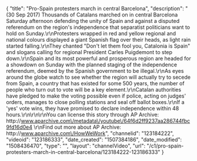 {
    "title": "Pro-Spain protesters march in central Barcelona",
    "description": "(30 Sep 2017) Thousands of Catalans marched on in central Barcelona Saturday afternoon defending the unity of Spain and against a disputed referendum on the region's independence that separatist politicians want to hold on Sunday.\r\nProtesters wrapped in red and yellow regional and national colours displayed a giant Spanish flag over their heads, as light rain started falling.\r\nThey chanted \"Don't let them fool you, Catalonia is Spain\" and slogans calling for regional President Carles Puigdemont to step down.\r\nSpain and its most powerful and prosperous region are headed for a showdown on Sunday with the planned staging of the independence referendum, deemed by the Spanish government to be illegal.\r\nAs eyes around the globe watch to see whether the region will actually try to secede from Spain, a country that has existed for some 500 years, the number of people who turn out to vote will be a key element.\r\nCatalan authorities have pledged to make the voting possible even if police, acting on judges' orders, manages to close polling stations and seal off ballot boxes.\r\nIf a 'yes' vote wins, they have promised to declare independence within 48 hours.\r\n\r\n\r\nYou can license this story through AP Archive: http:\/\/www.aparchive.com\/metadata\/youtube\/64f6d2ff9237aa286744fbc9fd16d0e4 \r\nFind out more about AP Archive: http:\/\/www.aparchive.com\/HowWeWork",
    "channelid": "123184222",
    "videoid": "123186333",
    "date_created": "1507384186",
    "date_modified": "1508436470",
    "type": "",
    "layout": "channelVideo",
    "url": "\/c1\/pro-spain-protesters-march-in-central-barcelona\/123184222-123186333"
}